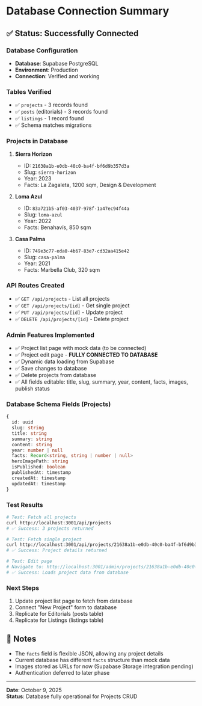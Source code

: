 # Database Connection Summary

## ✅ Status: Successfully Connected

### Database Configuration
- **Database**: Supabase PostgreSQL
- **Environment**: Production
- **Connection**: Verified and working

### Tables Verified
- ✅ `projects` - 3 records found
- ✅ `posts` (editorials) - 3 records found
- ✅ `listings` - 1 record found
- ✅ Schema matches migrations

### Projects in Database
1. **Sierra Horizon**
   - ID: `21638a1b-e0db-40c0-ba4f-bf6d9b357d3a`
   - Slug: `sierra-horizon`
   - Year: 2023
   - Facts: La Zagaleta, 1200 sqm, Design & Development

2. **Loma Azul**
   - ID: `83a721b5-af03-4037-978f-1a47ec94f44a`
   - Slug: `loma-azul`
   - Year: 2022
   - Facts: Benahavís, 850 sqm

3. **Casa Palma**
   - ID: `749e3c77-eda0-4b67-83e7-cd32aa415e42`
   - Slug: `casa-palma`
   - Year: 2021
   - Facts: Marbella Club, 320 sqm

### API Routes Created
- ✅ `GET /api/projects` - List all projects
- ✅ `GET /api/projects/[id]` - Get single project
- ✅ `PUT /api/projects/[id]` - Update project
- ✅ `DELETE /api/projects/[id]` - Delete project

### Admin Features Implemented
- ✅ Project list page with mock data (to be connected)
- ✅ Project edit page - **FULLY CONNECTED TO DATABASE**
- ✅ Dynamic data loading from Supabase
- ✅ Save changes to database
- ✅ Delete projects from database
- ✅ All fields editable: title, slug, summary, year, content, facts, images, publish status

### Database Schema Fields (Projects)
```typescript
{
  id: uuid
  slug: string
  title: string
  summary: string
  content: string
  year: number | null
  facts: Record<string, string | number | null>
  heroImagePath: string
  isPublished: boolean
  publishedAt: timestamp
  createdAt: timestamp
  updatedAt: timestamp
}
```

### Test Results
```bash
# Test: Fetch all projects
curl http://localhost:3001/api/projects
# ✅ Success: 3 projects returned

# Test: Fetch single project
curl http://localhost:3001/api/projects/21638a1b-e0db-40c0-ba4f-bf6d9b357d3a
# ✅ Success: Project details returned

# Test: Edit page
# Navigate to: http://localhost:3001/admin/projects/21638a1b-e0db-40c0-ba4f-bf6d9b357d3a
# ✅ Success: Loads project data from database
```

### Next Steps
1. Update project list page to fetch from database
2. Connect "New Project" form to database
3. Replicate for Editorials (posts table)
4. Replicate for Listings (listings table)

## 📝 Notes
- The `facts` field is flexible JSON, allowing any project details
- Current database has different `facts` structure than mock data
- Images stored as URLs for now (Supabase Storage integration pending)
- Authentication deferred to later phase

---
**Date**: October 9, 2025  
**Status**: Database fully operational for Projects CRUD
